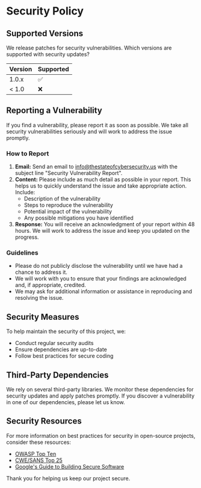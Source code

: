 # Security Policy

## Supported Versions

We release patches for security vulnerabilities. Which versions are supported with security updates?

| Version | Supported          |
| ------- | ------------------ |
| 1.0.x   | :white_check_mark: |
| < 1.0   | :x:                |

## Reporting a Vulnerability

If you find a vulnerability, please report it as soon as possible. We take all security vulnerabilities seriously and will work to address the issue promptly.

### How to Report

1. **Email:** Send an email to info@thestateofcybersecurity.us with the subject line "Security Vulnerability Report".
2. **Content:** Please include as much detail as possible in your report. This helps us to quickly understand the issue and take appropriate action. Include:
    - Description of the vulnerability
    - Steps to reproduce the vulnerability
    - Potential impact of the vulnerability
    - Any possible mitigations you have identified
3. **Response:** You will receive an acknowledgment of your report within 48 hours. We will work to address the issue and keep you updated on the progress.

### Guidelines

- Please do not publicly disclose the vulnerability until we have had a chance to address it.
- We will work with you to ensure that your findings are acknowledged and, if appropriate, credited.
- We may ask for additional information or assistance in reproducing and resolving the issue.

## Security Measures

To help maintain the security of this project, we:

- Conduct regular security audits
- Ensure dependencies are up-to-date
- Follow best practices for secure coding

## Third-Party Dependencies

We rely on several third-party libraries. We monitor these dependencies for security updates and apply patches promptly. If you discover a vulnerability in one of our dependencies, please let us know.

## Security Resources

For more information on best practices for security in open-source projects, consider these resources:

- [OWASP Top Ten](https://owasp.org/www-project-top-ten/)
- [CWE/SANS Top 25](https://cwe.mitre.org/top25/archive/2020/2020_cwe_top25.html)
- [Google's Guide to Building Secure Software](https://github.com/google/security-research-pocs)

Thank you for helping us keep our project secure.
